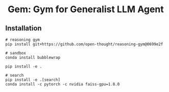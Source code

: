 <div align="center">

# Gem: Gym for Generalist LLM Agent

</div>

## Installation

```console
# reasoning gym
pip install git+https://github.com/open-thought/reasoning-gym@0699e2f

# sandbox
conda install bubblewrap

pip install -e .

# search
pip install -e .[search]
conda install -c pytorch -c nvidia faiss-gpu=1.8.0
```
